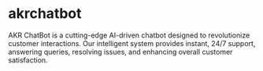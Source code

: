 # akrchatbot
AKR ChatBot is a cutting-edge AI-driven chatbot designed to revolutionize customer interactions. Our intelligent system provides instant, 24/7 support, answering queries, resolving issues, and enhancing overall customer satisfaction.
